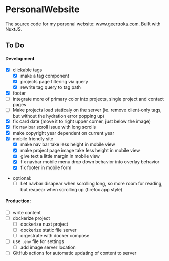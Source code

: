 # PersonalWebsite
The source code for my personal website: www.geertroks.com. Built with NuxtJS.

## To Do
#### Development
  - [x] clickable tags
    - [x] make a tag component
    - [x] projects page filtering via query
    - [x] rewrite tag query to tag path
  - [x] footer
  - [ ] integrate more of primary color into projects, single project and contact pages
  - [ ] Make projects load staticaly on the server (ie. remove client-only tags, but without the hydration error popping up)
  - [x] fix card date (move it to right upper corner, just below the image)
  - [x] fix nav bar scroll issue with long scrolls 
  - [x] make copyright year dependent on current year
  - [x] mobile friendly site
    - [x] make nav bar take less height in mobile view
    - [x] make project page image take less height in mobile view
    - [x] give text a little margin in mobile view
    - [x] fix navbar mobile menu drop down behavior into overlay behavior
    - [x] fix footer in mobile form

  - optional:
    - [ ] Let navbar disapear when scrolling long, so more room for reading, but reapear when scrolling up (firefox app style)

#### Production:
  - [ ] write content
  - [ ] dockerize project
    - [ ] dockerize nuxt project
    - [ ] dockerize static file server
    - [ ] orgestrate with docker compose
  - [ ] use `.env` file for settings
    - [ ] add image server location
  - [ ] GitHub actions for automatic updating of content to server
